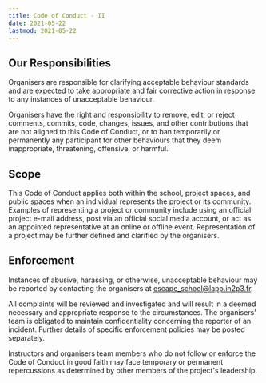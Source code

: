 ```yaml
---
title: Code of Conduct - II
date: 2021-05-22
lastmod: 2021-05-22
---
```


## Our Responsibilities

Organisers are responsible for clarifying acceptable behaviour standards and are expected to take appropriate and fair corrective action in response to any instances of unacceptable behaviour.

Organisers have the right and responsibility to remove, edit, or reject comments, commits, code, changes, issues, and other contributions that are not aligned to this Code of Conduct, or to ban temporarily or permanently any participant for other behaviours that they deem inappropriate, threatening, offensive, or harmful.

## Scope

This Code of Conduct applies both within the school, project spaces, and public spaces
when an individual represents the project or its community. Examples of
representing a project or community include using an official project e-mail
address, post via an official social media account, or act as an appointed
representative at an online or offline event. Representation of a project may be
further defined and clarified by the organisers.

## Enforcement

Instances of abusive, harassing, or otherwise, unacceptable behaviour may be reported by contacting the organisers at escape_school@lapp.in2p3.fr.

All complaints will be reviewed and investigated and will result in a deemed necessary and appropriate response to the circumstances. The organisers' team is obligated to maintain confidentiality concerning the reporter of an incident.
Further details of specific enforcement policies may be posted separately.

Instructors and organisers team members who do not follow or enforce the Code of Conduct in good faith may face temporary or permanent repercussions as determined by other members of the project's leadership.

